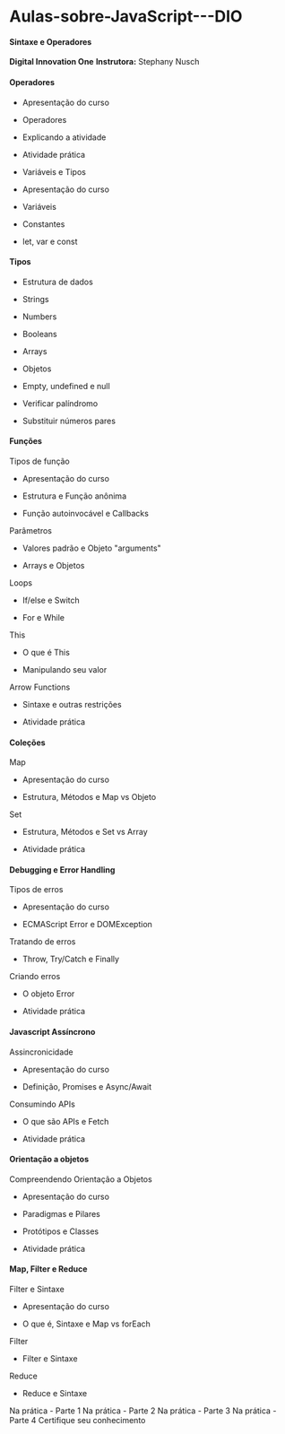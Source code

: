 # Aulas-sobre-JavaScript---DIO

#### Sintaxe e Operadores 

**Digital Innovation One**
**Instrutora:** Stephany Nusch

#### Operadores
 - Apresentação do curso

- Operadores

- Explicando a atividade

- Atividade prática

- Variáveis e Tipos

- Apresentação do curso

- Variáveis

- Constantes
- let, var e const

#### Tipos
- Estrutura de dados
 
- Strings
 
- Numbers
 
- Booleans

- Arrays

- Objetos

- Empty, undefined e null

- Verificar palíndromo

- Substituir números pares

#### Funções
Tipos de função

- Apresentação do curso

- Estrutura e Função anônima

- Função autoinvocável e Callbacks

Parâmetros

- Valores padrão e Objeto "arguments"

- Arrays e Objetos

Loops
- If/else e Switch

- For e While

This

- O que é This

- Manipulando seu valor

Arrow Functions

- Sintaxe e outras restrições

- Atividade prática

#### Coleções

Map
- Apresentação do curso

- Estrutura, Métodos e Map vs Objeto

Set 

- Estrutura, Métodos e Set vs Array

- Atividade prática

#### Debugging e Error Handling

Tipos de erros

- Apresentação do curso

- ECMAScript Error e DOMException

Tratando de erros

- Throw, Try/Catch e Finally

Criando erros

- O objeto Error

- Atividade prática


#### Javascript Assíncrono

Assincronicidade

- Apresentação do curso

- Definição, Promises e Async/Await

Consumindo APIs

- O que são APIs e Fetch

- Atividade prática


#### Orientação a objetos

Compreendendo Orientação a Objetos

- Apresentação do curso

- Paradigmas e Pilares

- Protótipos e Classes

- Atividade prática

#### Map, Filter e Reduce 
Filter e Sintaxe

- Apresentação do curso

- O que é, Sintaxe e Map vs forEach

Filter

- Filter e Sintaxe

Reduce

- Reduce e Sintaxe

Na prática - Parte 1
Na prática - Parte 2
Na prática - Parte 3
Na prática - Parte 4
Certifique seu conhecimento